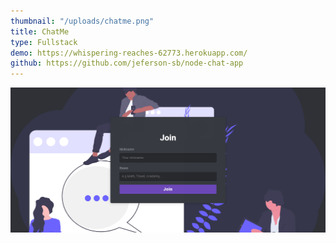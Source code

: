 ```yaml
---
thumbnail: "/uploads/chatme.png"
title: ChatMe
type: Fullstack
demo: https://whispering-reaches-62773.herokuapp.com/
github: https://github.com/jeferson-sb/node-chat-app
---
```


![Chat me](/uploads/chatme.png)
